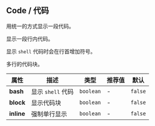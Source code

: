## Code / 代码

用统一的方式显示一段代码。

<ex-code name="ex-code-basic"/>

显示一段行内代码。

</ex-code>

<ex-code name="ex-code-bash"/>

显示 `shell` 代码时会在行首增加符号。

</ex-code>

<ex-code name="ex-code-block"/>

多行的代码块。

</ex-code>

<ex-footer edit-link="https://github.com/zeit-ui/vue/edit/master/docs/en-us/components/code.md">

| 属性       | 描述              | 类型      | 推荐值 | 默认    |
| ---------- | ----------------- | --------- | ------ | ------- |
| **bash**   | 显示 `shell` 代码 | `boolean` | -      | `false` |
| **block**  | 显示代码块        | `boolean` | -      | `false` |
| **inline** | 强制单行显示      | `boolean` | -      | `false` |

</ex-footer>
